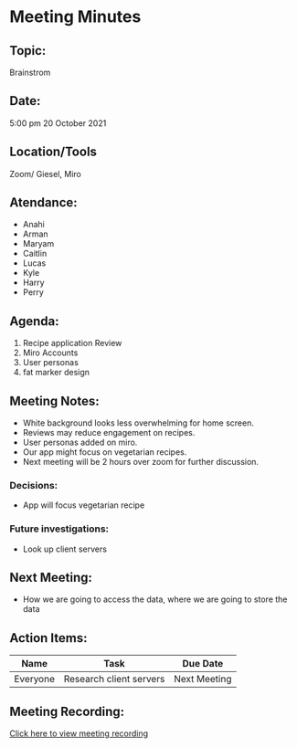 # Meeting Minutes</h1>

## Topic: 
Brainstrom

## Date:
5:00 pm
20 October 2021 

## Location/Tools
Zoom/ Giesel, Miro

## Atendance:
- Anahi
- Arman
- Maryam
- Caitlin
- Lucas
- Kyle
- Harry
- Perry


##  Agenda:

1. Recipe application Review 
2. Miro Accounts 
3. User personas 
4. fat marker design 

##  Meeting Notes: 
-  White background looks less overwhelming for home screen.
-  Reviews may reduce engagement on recipes.
-  User personas added on miro.
-  Our app might focus on vegetarian recipes.  
-  Next meeting will be 2 hours over zoom for further discussion. 

### Decisions:
- App will focus vegetarian recipe

### Future investigations: 
- Look up client servers
  
## Next Meeting:
- How we are going to access the data, where we are going to store the data


## Action Items:

|Name| Task                        | Due Date |
|-----|----------------------------------------------|-------------------|
|Everyone| Research client servers | Next Meeting |

## Meeting Recording:
[Click here to view meeting recording](https://drive.google.com/file/d/1cemH5LqBSEFgAC8TegcCRxWtGqzVeUvX/view?usp=sharing)
